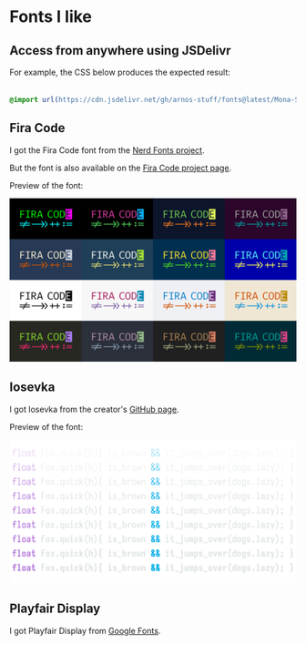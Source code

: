 
# Fonts I like

## Access from anywhere using JSDelivr

For example, the CSS below produces the expected result:

```css

@import url(https://cdn.jsdelivr.net/gh/arnos-stuff/fonts@latest/Mona-Sans.woff2);

```

## Fira Code

I got the Fira Code font from the [Nerd Fonts project](https://github.com/ryanoasis/nerd-fonts/).

But the font is also available on the [Fira Code project page](https://github.com/tonsky/FiraCode).

Preview of the font:

![fira](./fira.svg)

## Iosevka

I got Iosevka from the creator's [GitHub page](https://github.com/be5invis/Iosevka).

Preview of the font:

![iosevka](./iosevka.svg)

## Playfair Display

I got Playfair Display from [Google Fonts](https://fonts.google.com/specimen/Playfair+Display).
